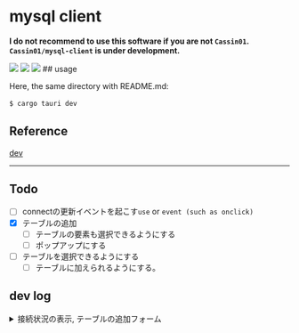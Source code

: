# mysql client

**I do not recommend to use this software if you are not `Cassin01`.**
**`Cassin01/mysql-client` is under development.**


<!-- ref https://github.com/DenverCoder1/custom-icon-badges -->
 <img src="https://custom-icon-badges.demolab.com/badge/tauri-9cf.svg?logo=tauri&logoColor=white">
  <img src="https://custom-icon-badges.demolab.com/badge/yew-brightgreen.svg?logo=yew&logoColor=white">
  <img src="https://custom-icon-badges.demolab.com/badge/bootstrap-purple.svg?logo=bootstrap&logoColor=white">
## usage

Here, the same directory with README.md:

```sh
$ cargo tauri dev
```

## Reference
[dev](https://dev.to/stevepryde/create-a-desktop-app-in-rust-using-tauri-and-yew-2bhe)

---

## Todo

- [ ] connectの更新イベントを起こす`use` or `event (such as onclick)`
- [x] テーブルの追加
    - [ ] テーブルの要素も選択できるようにする
    - [ ] ポップアップにする
- [ ] テーブルを選択できるようにする
    - [ ] テーブルに加えられるようにする。

## dev log

<details>
    <summary>接続状況の表示, テーブルの追加フォーム</summary>

<img src="https://github.com/Cassin01/mysql-client/blob/a4b29bd9bf0a8018b6a7fbb25ddf8ce66f0f2fc2/asset/01.png" width="400">

</details>

